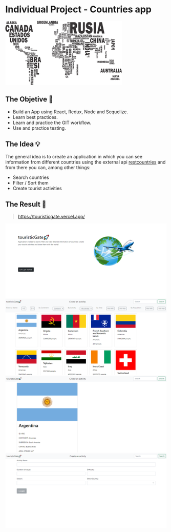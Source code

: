 # Individual Project -  Countries app

<p align="left">
  <img height="200" src="./countries.png" />
</p>

## The Objetive 🦾
- Build an App using React, Redux, Node and Sequelize.
- Learn best practices.
- Learn and practice the GIT workflow.
- Use and practice testing.

## The Idea 💡

The general idea is to create an application in which you can see information from different countries using the external api [restcountries](https://restcountries.com/) and from there you can, among other things:



- Search countries
- Filter / Sort them
- Create tourist activities
## The Result 🚀
> https://touristicgate.vercel.app/
<p>
<img src="./LANDING.png">
<img src="./HOME.png">
<img src="./DETAIL.png">
<img src="./CREATE.png">
</p>
